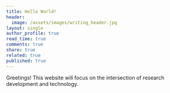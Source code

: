 ```yaml
---
title: Hello World!
header:
  image: /assets/images/writing_header.jpg
layout: single
author_profile: true
read_time: true
comments: true
share: true
related: true
published: true
---
```


Greetings! This website will focus on the intersection of research development and technology.
